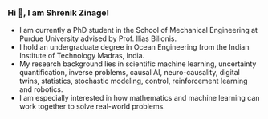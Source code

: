 ### Hi 👋, I am Shrenik Zinage!

- I am currently a PhD student in the School of Mechanical Engineering at Purdue University advised by Prof. Ilias Bilionis.
- I hold an undergraduate degree in Ocean Engineering from the Indian Institute of Technology Madras, India.
- My research background lies in scientific machine learning, uncertainty quantification, inverse problems, causal AI, neuro-causality, digital twins, statistics, stochastic modeling, control, reinforcement learning and robotics.
- I am especially interested in how mathematics and machine learning can work together to solve real-world problems.

<!--
**shrenikvz/shrenikvz** is a ✨ _special_ ✨ repository because its `README.md` (this file) appears on your GitHub profile.

Here are some ideas to get you started:

- 🔭 I’m currently working on ...
- 🌱 I’m currently learning ...
- 👯 I’m looking to collaborate on ...
- 🤔 I’m looking for help with ...
- 💬 Ask me about ...
- 📫 How to reach me: ...
- 😄 Pronouns: ...
- ⚡ Fun fact: ...
-->
